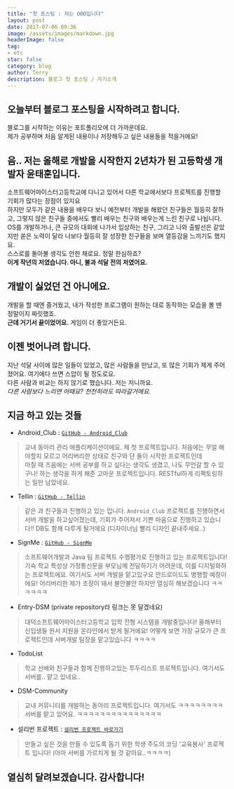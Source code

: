 ```yaml
---
title: "첫 포스팅 : 저는 OOO입니다"
layout: post
date: 2017-07-06 09:36
image: /assets/images/markdown.jpg
headerImage: false
tag:
- etc
star: false
category: blog
author: Terry
description: 블로그 첫 포스팅 / 자기소개
---
```

오늘부터 블로그 포스팅을 시작하려고 합니다.  
---
블로그를 시작하는 이유는 포트폴리오에 더 가까운데요.  
제가 공부하며 처음 알게된 내용이나 저장해두고 싶은 내용들을 적을거에요!  
  
음.. 저는 올해로 개발을 시작한지 2년차가 된 고등학생 개발자 윤태훈입니다.  
---
소프트웨어마이스터고등학교에 다니고 있어서 다른 학교에서보다 프로젝트를 진행할 기회가 많다는 장점이 있지요  
하지만 모두가 같은 내용을 배우다 보니 예전부터 개발을 해왔던 친구들은 월등히 잘하고, 그렇지 않은 친구들 중에서도 빨리 배우는 친구와 배우는게 느린 친구로 나뉩니다.  
OS를 개발하거나, 큰 규모의 대회에 나가서 입상하는 친구, 그리고 나와 출발선은 같았지만 쏟은 노력이 달라 나보다 월등히 잘 성장한 친구들을 보며 열등감을 느끼기도 했지요.  
스스로를 돌아볼 생각도 안한 채로요. 정말 한심하죠?  
**이게 작년의 저였습니다. 아니, 불과 석달 전의 저였어요.**  
  
개발이 싫었던 건 아니에요. 
---
개발을 할 때엔 즐거웠고, 내가 작성한 프로그램이 원하는 대로 동작하는 모습을 볼 땐 정말이지 짜릿했죠.  
**근데 거기서 끝이었어요.** 게임이 더 좋았거든요.  

이젠 벗어나려 합니다. 
---
지난 석달 사이에 많은 일들이 있었고, 많은 사람들을 만났고, 또 많은 기회가 제게 주어졌어요. 여기에다 쓰면 스압이 될 정도로요.  
다른 사람과 비교는 하지 않기로 했습니다. 저는 저니까요.  
_다른 사람보다 느리면 어때요? 천천히라도 따라갈거에요._

지금 하고 있는 것들
---
- Android_Club : [```GitHub - Android_Club```](https://github.com/Nooheat/Android_Club)  

> 교내 동아리 관리 애플리케이션이에요. 제 첫 프로젝트입니다. 처음에는 무얼 해야할지 모르고 어리버리한 상태로 친구와 단 둘이 시작한 프로젝트인데  
마칠 때 즈음에는 서버 공부를 하고 싶다는 생각도 생겼고, 나도 무언갈 할 수 있구나! 하는 생각을 하게 해준 고마운 프로젝트입니다. RESTful하게 리팩토링하는 일만 남았네요.  
  
- Tellin : [```GitHub - Tellin```](https://github.com/Nooheat/Tellin)  

> 같은 과 친구들과 진행하고 있는 입니다. ```Android_Club``` 프로젝트를 진행하면서 서버 개발을 하고싶어졌는데, 기회가 주어져서 기쁜 마음으로 진행하고 있습니다!! DB도 함께 다루게 될거에요 (디자이너님 빨리 디자인 끝내주세요..)  
  
- SignMe : [```GitHub - SignMe```](https://github.com/Nooheat/SignMe)  

> 소프트웨어개발과 Java 팀 프로젝트 수행평가로 진행하고 있는 프로젝트입니다! 기숙 학교 특성상 가정통신문을 부모님께 전달하기가 어려운데, 이를 디지털화하는 프로젝트에요. 
여기서도 서버 개발을 맡고있구요 안드로이드도 병행할 예정이에요! 어리버리한 제가 조장이 돼서 불안불안 하지만 열심히 해보겠습니다 ㅋㅋㅋㅋㅋㅋ
  
- Entry-DSM (private repository라 링크는 못 달겠네요)  

> 대덕소프트웨어마이스터고등학교 입학 전형 시스템을 개발중입니다! 올해부터 신입생들 원서 지원을 온라인에서 받게 될거에요! 어떻게 보면 가장 규모가 큰 프로젝트인데 서버개발 팀장을 맡고있습니다 ㅋㅋㅋㅋ  

- TodoList

> 학교 선배와 친구들과 함께 진행하고있는 투두리스트 프로젝트입니다. 여기서도 서버를.. 맡고 있네요..
  
- DSM-Community 

> 교내 커뮤니티를 개발하는 동아리 프로젝트입니다. 여기서도 ㅋㅋㅋㅋㅋㅋㅋㅋ서버를 맡고 있어요. ㅋㅋㅋㅋㅋㅋㅋㅋㅋㅋㅋㅋㅋㅋㅋ

- 설리번 프로젝트 : [```설리번 프로젝트 바로가기```](http://sullivanproject.in/)  

> 만들고 싶은 것을 만들 수 있도록 돕기 위한 학생 주도의 코딩 '교육봉사' 프로젝트 입니다! (아마 서버를 가르치게 될 것 같아요..ㅋㅋㅋㅋ)  

열심히 달려보겠습니다. 감사합니다!
---



